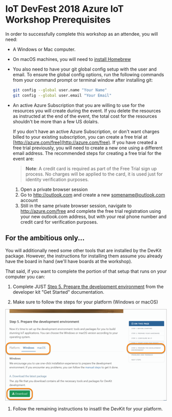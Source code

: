 # IoT DevFest 2018 Azure IoT Workshop Prerequisites

In order to successfully complete this workshop as an attendee, you will need:

- A Windows or Mac computer.

- On macOS machines, you  will need to [install Homebrew](https://docs.brew.sh/Installation.html)


- You also need to have your git global config setup with the user and email. To ensure the global config options, run the following commands from your command prompt or terminal window after installing git:

  ```bash
  git config --global user.name "Your Name"
  git config --global user.email "Your Email"
  ```

- An active Azure Subscription that you are willing to use for the resources you will create during the event.  If you delete the resources as instructed at the end of the event, the total cost for the resources shouldn't be more than a few US dolalrs.

  If you don't have an active Azure Subscription, or don't want charges billed to your existing subscription, you can create a free trial at [http://azure.com/free](http://azure.com/free). If you have created a free trial previously, you will need to create a new one using a different email address.  The recommended steps for creating a free trial for the event are:

    > **Note**: A credit card is required as part of the Free Trial sign up process.  No charges will be applied to the card, it is used just for identity verification purposes.

    1. Open a private browser session
    1. Go to http://outlook.com and create a new somename@outlook.com account
    1. Still in the same private browser session, navigate to http://azure.com/free and complete the free trial registration using your new outlook.com address, but with your real phone number and credit card for verification purposes.

## For the ambitious only...

You will additionally need some other tools that are installed by the DevKit package.  However, the instructions for installing them assume you already have the board in hand (we'll have boards at the workshop). 

That said, if you want to complete the portion of that setup that runs on your computer you can:

1. Complete JUST <a href="https://microsoft.github.io/azure-iot-developer-kit/docs/get-started/#step-5-prepare-the-development-environment" target="_blank">Step 5. Prepare the development environment</a> from the developer kit "Get Started" documentation.

1. Make sure to follow the steps for your platform (Windows or macOS)

  ![Platform Selection](Labs/images/step5platformselection.png)

1. Follow the remaining instructions to insatll the DevKit for your platform.
